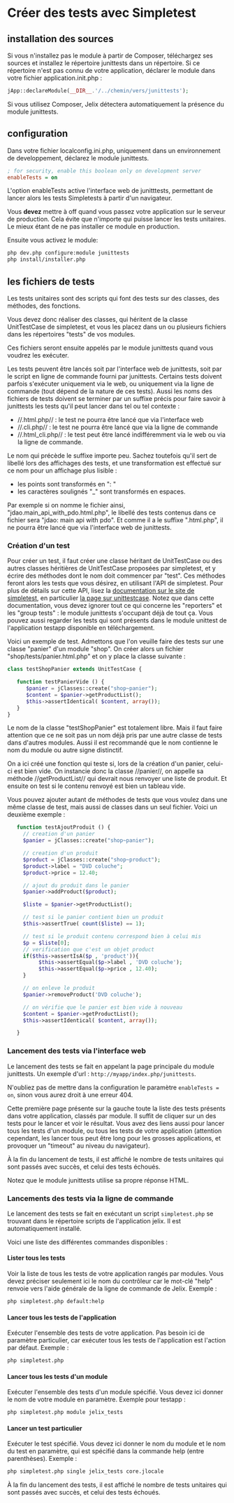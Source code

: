 # Créer des tests avec Simpletest


## installation des sources

Si vous n'installez pas le module à partir de Composer, téléchargez ses sources et
installez le répertoire junittests dans un répertoire. Si ce répertoire n'est pas
connu de votre application, déclarer le module dans votre fichier application.init.php :

```php
jApp::declareModule(__DIR__.'/../chemin/vers/junittests');
```

Si vous utilisez Composer, Jelix détectera automatiquement la présence du module
junittests.


## configuration

Dans votre fichier localconfig.ini.php, uniquement dans un environnement de developpement,
déclarez le module junittests.

```ini
; for security, enable this boolean only on development server
enableTests = on
```

L'option enableTests active l'interface web de junitttests, permettant de lancer alors
les tests Simpletests à partir d'un navigateur.

Vous **devez** mettre à off quand vous passez votre application sur le serveur
de production. Cela évite que n'importe qui puisse lancer les tests unitaires. 
Le mieux étant de ne pas installer ce module en production.

Ensuite vous activez le module:

```bash
php dev.php configure:module junittests
php install/installer.php
```


## les fichiers de tests

Les tests unitaires sont des scripts qui font des tests sur des classes, des
méthodes, des fonctions.

Vous devez donc réaliser des classes, qui héritent de la classe UnitTestCase de
simpletest, et vous les placez dans un ou plusieurs fichiers dans les répertoires "tests"
de vos modules.

Ces fichiers seront ensuite appelés par le module junittests quand vous voudrez
les exécuter.

Les tests peuvent être lancés soit par l'interface web de junittests, soit par
le script en ligne de commande fourni par junittests. Certains tests doivent
parfois s'exécuter uniquement via le web, ou uniquement via la ligne de commande
(tout dépend de la nature de ces tests). Aussi les noms des fichiers de tests
doivent se terminer par un suffixe précis pour faire savoir à junittests les
tests qu'il peut lancer dans tel ou tel contexte :

* //.html.php// : le test ne pourra être lancé que via l'interface web
* //.cli.php// : le test ne pourra être lancé que via la ligne de commande
* //.html_cli.php// : le test peut être lancé indifféremment via le web ou via la ligne de commande.

Le nom qui précède le suffixe importe peu. Sachez toutefois qu'il sert de
libellé lors des affichages des tests, et une transformation est effectué sur ce
nom pour un affichage plus lisible :

* les points sont transformés en ": "
* les caractères soulignés "_" sont transformés en espaces.

Par exemple si on nomme le fichier ainsi, "jdao.main_api_with_pdo.html.php", le
libellé des tests contenus dans ce fichier sera "jdao: main api with pdo". Et
comme il a le suffixe ".html.php", il ne pourra être lancé que via l'interface
web de junittests.


### Création d'un test

Pour créer un test, il faut créer une classe héritant de UnitTestCase ou des
autres classes héritières de UnitTestCase proposées par simpletest, et y écrire
des méthodes dont le nom doit commencer par "test". Ces méthodes feront alors
les tests que vous désirez, en utilisant l'API de simpletest. Pour plus de
détails sur cette API, lisez la [documentation sur le site de simpletest](http://simpletest.org/fr/),
en particulier [la page sur unittestcase](http://simpletest.org/fr/unit_test_documentation.html).
Notez que dans cette documentation, vous devez ignorer tout ce
qui concerne les "reporters" et les "group tests" : le module junittests
s'occupant déjà de tout ça. Vous pouvez aussi regarder les tests qui sont
présents dans le module unittest de l'application testapp disponible en
téléchargement.

Voici un exemple de test. Admettons que l'on veuille faire des tests sur une
classe "panier" d'un module "shop". On créer alors un fichier
"shop/tests/panier.html.php" et on y place la classe suivante :

```php
class testShopPanier extends UnitTestCase {

   function testPanierVide () {
      $panier = jClasses::create("shop~panier");
      $content = $panier->getProductList();
      $this->assertIdentical( $content, array());
   }
}
```

Le nom de la classe "testShopPanier" est totalement libre. Mais il faut faire
attention que ce ne soit pas un nom déjà pris par une autre classe de tests dans
d'autres modules. Aussi il est recommandé que le nom contienne le nom du module
ou autre signe distinctif.

On a ici créé une fonction qui teste si, lors de la création d'un panier,
celui-ci est bien vide. On instancie donc la classe //panier//, on appelle sa
méthode //getProductList// qui devrait nous renvoyer une liste de produit. Et
ensuite on test si le contenu renvoyé est bien un tableau vide.

Vous pouvez ajouter autant de méthodes de tests que vous voulez dans une même
classe de test, mais aussi de classes dans un seul fichier. Voici un deuxième
exemple :

```php
   function testAjoutProduit () {
     // creation d'un panier
     $panier = jClasses::create("shop~panier");

     // creation d'un produit
     $product = jClasses::create("shop~product");
     $product->label = "DVD coluche";
     $product->price = 12.40;

     // ajout du produit dans le panier
     $panier->addProduct($product);

     $liste = $panier->getProductList();

     // test si le panier contient bien un produit
     $this->assertTrue( count($liste) == 1);

     // test si le produit contenu correspond bien à celui mis
     $p = $liste[0];
     // verification que c'est un objet product
     if($this->assertIsA($p , 'product')){
          $this->assertEqual($p->label , 'DVD coluche');
          $this->assertEqual($p->price , 12.40);
     }

     // on enleve le produit
     $panier->removeProduct('DVD coluche');

     // on vérifie que le panier est bien vide à nouveau
     $content = $panier->getProductList();
     $this->assertIdentical( $content, array());

   }
```



### Lancement des tests via l'interface web

Le lancement des tests se fait en appelant la page principale du module
junittests. Un exemple d'url : `http://myapp/index.php/junittests`.

N'oubliez pas de mettre dans la configuration le paramètre `enableTests = on`,
sinon vous aurez droit à une erreur 404.

Cette première page présente sur la gauche toute la liste des tests présents
dans votre application, classés par module. Il suffit de cliquer sur un des
tests pour le lancer et voir le résultat. Vous avez des liens aussi pour lancer
tous les tests d'un module, ou tous les tests de votre application (attention
cependant, les lancer tous peut être long pour les grosses applications, et
provoquer un "timeout" au niveau du navigateur).

À la fin du lancement de tests, il est affiché le nombre de tests unitaires qui
sont passés avec succès, et celui des tests échoués.

Notez que le module junittests utilise sa propre réponse HTML.


### Lancements des tests via la ligne de commande

Le lancement des tests se fait en exécutant un script `simpletest.php` se trouvant
dans le répertoire scripts de l'application jelix. Il est automatiquement
installé.

Voici une liste des différentes commandes disponibles :

#### Lister tous les tests

Voir la liste de tous les tests de votre application rangés par modules. Vous
devez préciser seulement ici le nom du contrôleur car le mot-clé "help" renvoie
vers l'aide générale de la ligne de commande de Jelix. Exemple :

```bash
php simpletest.php default:help
```

#### Lancer tous les tests de l'application

Exécuter l'ensemble des tests de votre application. Pas besoin ici de paramètre
particulier, car exécuter tous les tests de l'application est l'action par
défaut. Exemple :

```bash
php simpletest.php
```

#### Lancer tous les tests d'un module

Exécuter l'ensemble des tests d'un module spécifié. Vous devez ici donner le nom
de votre module en paramètre. Exemple pour testapp :

```bash
php simpletest.php module jelix_tests
```

#### Lancer un test particulier

Exécuter le test spécifié. Vous devez ici donner le nom du module et le nom du
test en paramètre, qui est spécifié dans la commande help (entre parenthèses).
Exemple :

```bash
php simpletest.php single jelix_tests core.jlocale
```

À la fin du lancement des tests, il est affiché le nombre de tests unitaires qui
sont passés avec succès, et celui des tests échoués.

